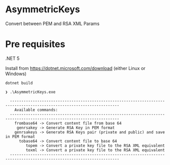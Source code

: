 # AsymmetricKeys
Convert between PEM and RSA XML Params

# Pre requisites

.NET 5

Install from https://dotnet.microsoft.com/download (either Linux or Windows)

```
dotnet build
```

```
❯ .\AsymmetricKeys.exe

  ----------------------------------------------------------------------------------------------------------------------
    Available commands:
  ----------------------------------------------------------------------------------------------------------------------
    frombase64 -> Convert content file from base 64
     genrsakey -> Generate RSA Key in PEM format
    genrsakeys -> Generate RSA Keys pair (private and public) and save in PEM format
      tobase64 -> Convert content file to base 64
         topem -> Convert a private key file to the RSA XML equivalent
         toxml -> Convert a private key file to the RSA XML equivalent
  ----------------------------------------------------------------------------------------------------------------------
```
